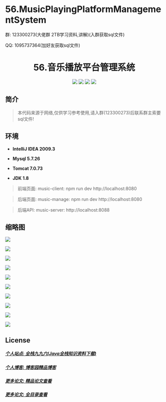 # 56.MusicPlayingPlatformManagementSystem

<p>群: 123300273(大佬群 2TB学习资料,讲解)(入群获取sql文件)</p>
<p>QQ: 1095737364(加好友获取sql文件)</p>

<p><h1 align="center">56.音乐播放平台管理系统</h1></p>


<p align="center">
	<img src="https://img.shields.io/badge/jdk-1.8-orange.svg"/>
    <img src="https://img.shields.io/badge/springboot-5.x-lightgrey.svg"/>
    <img src="https://img.shields.io/badge/mybatis-3.x-blue.svg"/>
    <img src="https://img.shields.io/badge/vue-3.x-yellow.svg"/>
</p>

## 简介


> 本代码来源于网络,仅供学习参考使用,请入群(123300273)后联系群主索要sql文件!


## 环境

- <b>IntelliJ IDEA 2009.3</b>

- <b>Mysql 5.7.26</b>

- <b>Tomcat 7.0.73</b>

- <b>JDK 1.8</b>


>前端页面:
music-client: npm run dev
http://localhost:8080

>后端页面:
music-manage: npm run dev
http://localhost:8080

>后端API:
music-server:
http://localhost:8088


## 缩略图

![](https://img2020.cnblogs.com/blog/588112/202112/588112-20211227234602760-1408901812.png)

![](https://img2020.cnblogs.com/blog/588112/202112/588112-20211227234614301-2121759865.png)

![](https://img2020.cnblogs.com/blog/588112/202112/588112-20211227234619834-1809376079.png)

![](https://img2020.cnblogs.com/blog/588112/202112/588112-20211227234635467-217911653.png)

![](https://img2020.cnblogs.com/blog/588112/202112/588112-20211227234640145-2112536444.png)

![](https://img2020.cnblogs.com/blog/588112/202112/588112-20211227234647300-620685846.png)

![](https://img2020.cnblogs.com/blog/588112/202112/588112-20211227234656619-386161256.png)

![](https://img2020.cnblogs.com/blog/588112/202112/588112-20211227234703418-1481629800.png)

![](https://img2020.cnblogs.com/blog/588112/202112/588112-20211227234709298-554960441.png)

![](https://img2020.cnblogs.com/blog/588112/202112/588112-20211227234715270-297969829.png)




## License

##### [个人站点: 全栈九九六(Java全栈知识资料下载)](https://www.blog996.com/)
##### [个人博客: 博客园精品博客](https://www.cnblogs.com/yysbolg/)
##### [更多论文: 精品论文查看](https://www.cnblogs.com/yysbolg/category/1886262.html)
##### [更多论文: 全目录查看](https://www.blog996.com/md/2021-09-22-1632317852192.html)


